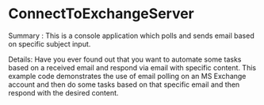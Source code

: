 # ConnectToExchangeServer

Summary : This is a console application which polls and sends email based on specific subject input.

Details: Have you ever found out that you want to automate some tasks based on a received email and respond via email with specific content. This example code demonstrates the use of email polling on an MS Exchange account and then do some tasks based on that specific email and then respond with the desired content.
